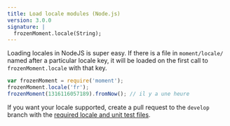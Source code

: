 ```yaml
---
title: Load locale modules (Node.js)
version: 3.0.0
signature: |
  frozenMoment.locale(String);
---
```



Loading locales in NodeJS is super easy. If there is a file in `moment/locale/` named after a particular locale key, it will be loaded on the first call to `frozenMoment.locale` with that key.

```javascript
var frozenMoment = require('moment');
frozenMoment.locale('fr');
frozenMoment(1316116057189).fromNow(); // il y a une heure
```

If you want your locale supported, create a pull request to the `develop` branch with the [required locale and unit test files](#/i18n/add-locale/).

